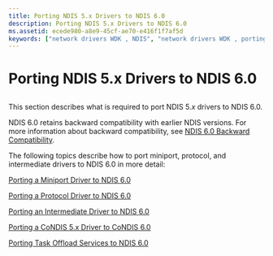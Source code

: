 ```yaml
---
title: Porting NDIS 5.x Drivers to NDIS 6.0
description: Porting NDIS 5.x Drivers to NDIS 6.0
ms.assetid: ecede980-a8e9-45cf-ae70-e416f1f7af5d
keywords: ["network drivers WDK , NDIS", "network drivers WDK , porting drivers", "NDIS porting drivers WDK , about porting drivers", "porting drivers WDK networking , about porting drivers", "network driver porting WDK , about porting drivers", "driver porting WDK networ"]
---
```


# Porting NDIS 5.x Drivers to NDIS 6.0


## <a href="" id="ddk-porting-ndis-5-x-drivers-to-ndis-6-0-nd"></a>


This section describes what is required to port NDIS 5.*x* drivers to NDIS 6.0.

NDIS 6.0 retains backward compatibility with earlier NDIS versions. For more information about backward compatibility, see [NDIS 6.0 Backward Compatibility](ndis-6-0-backward-compatibility.md).

The following topics describe how to port miniport, protocol, and intermediate drivers to NDIS 6.0 in more detail:

[Porting a Miniport Driver to NDIS 6.0](porting-a-miniport-driver-to-ndis-6-0.md)

[Porting a Protocol Driver to NDIS 6.0](porting-a-protocol-driver-to-ndis-6-0.md)

[Porting an Intermediate Driver to NDIS 6.0](porting-an-intermediate-driver-to-ndis-6-0.md)

[Porting a CoNDIS 5.x Driver to CoNDIS 6.0](porting-a-condis-5-x-driver-to-condis-6-0.md)

[Porting Task Offload Services to NDIS 6.0](porting-task-offload-services-to-ndis-6-0.md)

 

 





